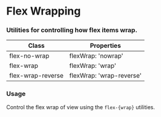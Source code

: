 # Flex Wrapping
### Utilities for controlling how flex items wrap.

|Class|Properties|
|-|-|
|flex-no-wrap|flexWrap: 'nowrap'|
|flex-wrap|flexWrap: 'wrap'|
|flex-wrap-reverse|flexWrap: 'wrap-reverse'|


### Usage
Control the flex wrap of view using the `flex-{wrap}` utilities.

<snack-preview snack-name="flex-wrap" />